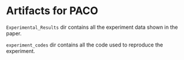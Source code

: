 # Artifacts for PACO

`Experimental_Results` dir contains all the experiment data shown in the paper.

`experiment_codes` dir contains all the code used to reproduce the experiment.

